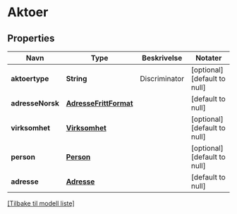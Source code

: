 # Aktoer

## Properties

| Navn             | Type                                            | Beskrivelse   | Notater                      |
|------------------|-------------------------------------------------|---------------|------------------------------|
| **aktoertype**   | **String**                                      | Discriminator | [optional] [default to null] |
| **adresseNorsk** | [**AdresseFrittFormat**](AdresseFrittFormat.md) |               | [default to null]            |
| **virksomhet**   | [**Virksomhet**](Virksomhet.md)                 |               | [optional] [default to null] |
| **person**       | [**Person**](Person.md)                         |               | [optional] [default to null] |
| **adresse**      | [**Adresse**](Adresse.md)                       |               | [default to null]            |

[[Tilbake til modell liste]](../index.md)

